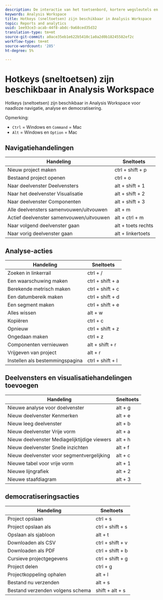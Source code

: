 ```yaml
---
description: De interactie van het toetsenbord, kortere wegsleutels en punt-en-klik gedrag beschikbaar in Analysis Workspace.
keywords: Analysis Workspace
title: Hotkeys (sneltoetsen) zijn beschikbaar in Analysis Workspace
topic: Reports and analytics
uuid: 1ee93ce3-acab-44f8-abdc-9a68ced35d32
translation-type: tm+mt
source-git-commit: a0ace35eb1e622b5410c1a0a2d0b18245582ef2c
workflow-type: tm+mt
source-wordcount: '285'
ht-degree: 5%

---
```



# Hotkeys (sneltoetsen) zijn beschikbaar in Analysis Workspace

Hotkeys (sneltoetsen) zijn beschikbaar in Analysis Workspace voor naadloze navigatie, analyse en democratisering.

Opmerking:
* `Ctrl` = Windows en `Command` = Mac
* `Alt` = Windows en `Option` = Mac

## Navigatiehandelingen

| Handeling | Sneltoets |
|---|---|
| Nieuw project maken | ctrl + shift + p |
| Bestaand project openen | ctrl + o |
| Naar deelvenster Deelvensters | alt + shift + 1 |
| Naar het deelvenster Visualisatie | alt + shift + 2 |
| Naar deelvenster Componenten | alt + shift + 3 |
| Alle deelvensters samenvouwen/uitvouwen | alt + m |
| Actief deelvenster samenvouwen/uitvouwen | alt + ctrl + m |
| Naar volgend deelvenster gaan | alt + toets rechts |
| Naar vorig deelvenster gaan | alt + linkertoets |

## Analyse-acties

| Handeling | Sneltoets |
|---|---|
| Zoeken in linkerrail | ctrl + / |
| Een waarschuwing maken | ctrl + shift + a |
| Berekende metrisch maken | ctrl + shift + c |
| Een datumbereik maken | ctrl + shift + d |
| Een segment maken | ctrl + shift + e |
| Alles wissen | alt + w |
| Kopiëren | ctrl + c |
| Opnieuw | ctrl + shift + z |
| Ongedaan maken | ctrl + z |
| Componenten vernieuwen | alt + shift + r |
| Vrijgeven van project | alt + r |
| Instellen als bestemmingspagina | ctrl + shift + l |

## Deelvensters en visualisatiehandelingen toevoegen

| Handeling | Sneltoets |
|---|---|
| Nieuwe analyse voor doelvenster | alt + g |
| Nieuw deelvenster Kenmerken | alt + e |
| Nieuw leeg deelvenster | alt + b |
| Nieuw deelvenster Vrije vorm | alt + a |
| Nieuw deelvenster Mediagelijktijdige viewers | alt + h |
| Nieuw deelvenster Snelle inzichten | alt + f |
| Nieuw deelvenster voor segmentvergelijking | alt + c |
| Nieuwe tabel voor vrije vorm | alt + 1 |
| Nieuwe lijngrafiek | alt + 2 |
| Nieuwe staafdiagram | alt + 3 |

## democratiseringsacties

| Handeling | Sneltoets |
|---|---|
| Project opslaan | ctrl + s |
| Project opslaan als | ctrl + shift + s |
| Opslaan als sjabloon | alt + t |
| Downloaden als CSV | ctrl + shift + v |
| Downloaden als PDF | ctrl + shift + b |
| Cursieve projectgegevens | ctrl + shift + g |
| Project delen | ctrl + g |
| Projectkoppeling ophalen | alt + l |
| Bestand nu verzenden | alt + s |
| Bestand verzenden volgens schema | shift + alt + s |
